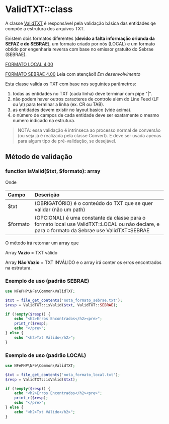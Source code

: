 # ValidTXT::class

A classe [ValidTXT](../src/Common/ValidTXT.php) é responsável pela validação básica das entidades qe compõe a estrutura dos arquivos TXT.

Existem dois formatos diferentes (**devido a falta informação oriunda da SEFAZ e do SEBRAE**), um formato criado por nós (LOCAL) e um formato obtido por engenharia reversa com base no emissor gratuito do Sebrae (SEBRAE).

[FORMATO LOCAL 4.00](txtlayout400.md)

[FORMATO SEBRAE 4.00](txtlayout400_sebrae.md) Leia com atenção!! *Em desenvolvimento*

Esta classe valida os TXT com base nos seguintes parâmetros:

1. todas as entidades no TXT (cada linha) deve terminar com pipe "|".
2. não podem haver outros caracteres de controle além do Line Feed (LF ou \n) para terminar a linha (ex. CR ou TAB).
3. as entidades devem existir no layout basico (vide acima).
4. o número de campos de cada entidade deve ser exatamente o mesmo numero indicado na estrutura.

> NOTA: essa validação é intrínseca ao processo normal de conversão (ou seja já é realizada pela classe Convert). E deve ser usada apenas para algum tipo de pré-validação, se desejável.

## Método de validação

### function isValid($txt, $formato): array

Onde

| Campo | Descrição |
| :---- | :---- |
| $txt  | (OBRIGATÓRIO) é o conteúdo do TXT que se quer validar (não um path)|
| $formato | (OPCIONAL) é uma constante da classe para o formato local use ValidTXT::LOCAL ou não declare, e para o formato da Sebrae use ValidTXT::SEBRAE|

O método irá retornar um array que 

Array **Vazio** = TXT válido 

Array **Não Vazio** = TXT INVÁLIDO e o array irá conter os erros encontrados na estrutura.

### Exemplo de uso (padrão SEBRAE)

```php
use NFePHP\NFe\Common\ValidTXT;

$txt = file_get_contents('nota_formato_sebrae.txt');
$resp = ValidTXT::isValid($txt, ValidTXT::SEBRAE);

if (!empty($resp)) {
    echo "<h2>Erros Encontrados</h2><pre>";
    print_r($resp);
    echo "</pre>";
} else {
    echo "<h2>Txt Válido</h2>";
}

```

### Exemplo de uso (padrão LOCAL)

```php
use NFePHP\NFe\Common\ValidTXT;

$txt = file_get_contents('nota_formato_local.txt');
$resp = ValidTXT::isValid($txt);

if (!empty($resp)) {
    echo "<h2>Erros Encontrados</h2><pre>";
    print_r($resp);
    echo "</pre>";
} else {
    echo "<h2>Txt Válido</h2>";
}

```